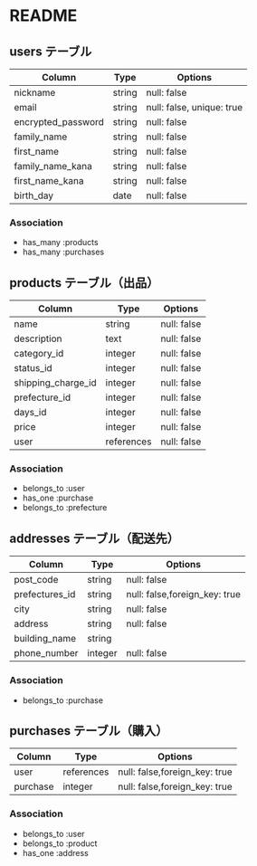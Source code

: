 # README

## users テーブル

| Column             | Type     | Options                      |
| ------------------ | ------   | -----------                  |
| nickname           | string   | null: false                  |
| email              | string   | null: false, unique: true    |
| encrypted_password | string   | null: false                  |
| family_name        | string   | null: false                  |
| first_name         | string   | null: false                  |
| family_name_kana   | string   | null: false                  |
| first_name_kana    | string   | null: false                  |
| birth_day          | date     | null: false                  |

### Association

- has_many :products
- has_many :purchases

## products テーブル（出品）

| Column             | Type     | Options                      |
| ------------------ | ------   | -----------                  |
| name               | string   | null: false                  | 
| description        | text     | null: false                  |
| category_id        | integer  | null: false                  |
| status_id          | integer  | null: false                  |
| shipping_charge_id | integer  | null: false                  |
| prefecture_id      | integer  | null: false                  |
| days_id            | integer  | null: false                  |
| price              | integer  | null: false                  |
| user               | references| null: false                 |

### Association

- belongs_to :user
- has_one :purchase
- belongs_to :prefecture

## addresses テーブル（配送先）

| Column             | Type     | Options                      |
| ------------------ | ------   | -----------                  |
| post_code          | string   | null: false                  |
| prefectures_id     | string   | null: false,foreign_key: true|
| city               | string   | null: false                  |
| address            | string   | null: false                  |
| building_name      | string   |                              |
| phone_number       | integer  | null: false                  |

### Association

- belongs_to :purchase

## purchases テーブル（購入）

| Column             | Type      | Options                       |
| ------------------ | ------    | -----------                   |
| user               | references| null: false,foreign_key: true|
| purchase           | integer   | null: false,foreign_key: true|

### Association

- belongs_to :user
- belongs_to :product
- has_one :address